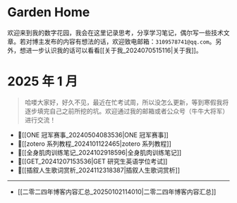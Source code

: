 # Garden Home

欢迎来到我的数字花园，我会在这里记录思考，分享学习笔记，偶尔写一些技术文章。若对博主发布的内容有想法的话，欢迎致电邮箱：`3109578741@qq.com`。另外，想进一步认识我的话可以看看[[关于我_2024070515116|关于我]]。

# 2025 年 1 月

> 哈喽大家好，好久不见，最近在忙考试周，所以没怎么更新，等到寒假我将逐步填完自己之前所挖的坑。欢迎通过我的邮箱或者公众号（牛牛大将军）进行交流！

- 📌[[ONE 冠军赛事_20240504083536|ONE 冠军赛事]] 
- 📌[[zotero 系列教程_2024101122465|zotero 系列教程]] 
- 📌[[全身肌肉训练笔记_2024102918596|全身肌肉训练笔记]]
- 📌[[GET_20241207153536|GET 研究生英语学位考试]]
- 📌[[插叙人生歌词赏析_2024112318387|插叙人生歌词赏析]]

---

- [[二零二四年博客内容汇总_20250102114010|二零二四年博客内容汇总]]